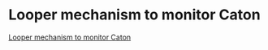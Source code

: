 # Looper mechanism to monitor Caton
[Looper mechanism to monitor Caton](https://aiwithcloud.com/2022/09/15/looper_mechanism_to_monitor_caton/)